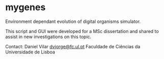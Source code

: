 # mygenes
Environment dependant evolution of digital organisms simulator.

This script and GUI were developed for a MSc dissertation and shared
to assist in new investigations on this topic.




Contact:
Daniel Vilar
dvjorge@fc.ul.pt
Faculdade de Ciências da Universidade de Lisboa
